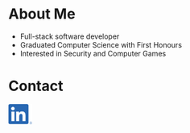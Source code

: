 # About Me

 - Full-stack software developer
 - Graduated Computer Science with First Honours
 - Interested in Security and Computer Games

# Contact

[<img src="https://raw.githubusercontent.com/vakus/vakus/master/resources/linkedin.png" height="40em" alt="LinkedIn">](https://www.linkedin.com/in/dominik-sysojew-osinski-386021211/)
